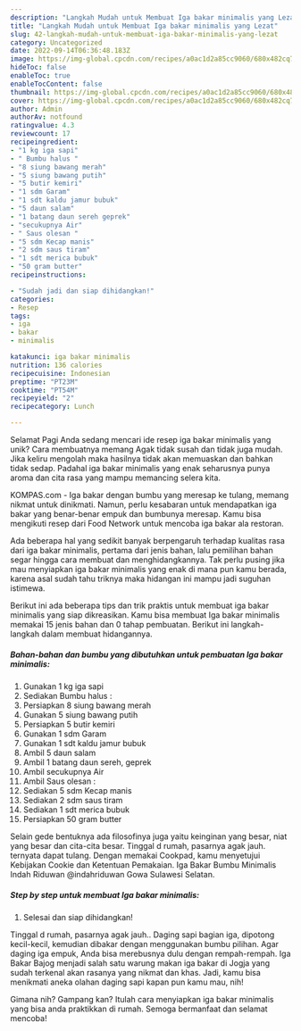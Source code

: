 ```yaml
---
description: "Langkah Mudah untuk Membuat Iga bakar minimalis yang Lezat"
title: "Langkah Mudah untuk Membuat Iga bakar minimalis yang Lezat"
slug: 42-langkah-mudah-untuk-membuat-iga-bakar-minimalis-yang-lezat
category: Uncategorized
date: 2022-09-14T06:36:48.183Z
image: https://img-global.cpcdn.com/recipes/a0ac1d2a85cc9060/680x482cq70/iga-bakar-minimalis-foto-resep-utama.jpg
hideToc: false
enableToc: true
enableTocContent: false
thumbnail: https://img-global.cpcdn.com/recipes/a0ac1d2a85cc9060/680x482cq70/iga-bakar-minimalis-foto-resep-utama.jpg
cover: https://img-global.cpcdn.com/recipes/a0ac1d2a85cc9060/680x482cq70/iga-bakar-minimalis-foto-resep-utama.jpg
author: Admin
authorAv: notfound
ratingvalue: 4.3
reviewcount: 17
recipeingredient:
- "1 kg iga sapi"
- " Bumbu halus "
- "8 siung bawang merah"
- "5 siung bawang putih"
- "5 butir kemiri"
- "1 sdm Garam"
- "1 sdt kaldu jamur bubuk"
- "5 daun salam"
- "1 batang daun sereh geprek"
- "secukupnya Air"
- " Saus olesan "
- "5 sdm Kecap manis"
- "2 sdm saus tiram"
- "1 sdt merica bubuk"
- "50 gram butter"
recipeinstructions:

- "Sudah jadi dan siap dihidangkan!"
categories:
- Resep
tags:
- iga
- bakar
- minimalis

katakunci: iga bakar minimalis 
nutrition: 136 calories
recipecuisine: Indonesian
preptime: "PT23M"
cooktime: "PT54M"
recipeyield: "2"
recipecategory: Lunch

---
```



Selamat Pagi Anda sedang mencari ide resep iga bakar minimalis yang unik? Cara membuatnya memang Agak tidak susah dan tidak juga mudah. Jika keliru mengolah maka hasilnya tidak akan memuaskan dan bahkan tidak sedap. Padahal iga bakar minimalis yang enak seharusnya punya aroma dan cita rasa yang mampu memancing selera kita.


KOMPAS.com - Iga bakar dengan bumbu yang meresap ke tulang, memang nikmat untuk dinikmati. Namun, perlu kesabaran untuk mendapatkan iga bakar yang benar-benar empuk dan bumbunya meresap. Kamu bisa mengikuti resep dari Food Network untuk mencoba iga bakar ala restoran.

Ada beberapa hal yang sedikit banyak berpengaruh terhadap kualitas rasa dari iga bakar minimalis, pertama dari jenis bahan, lalu pemilihan bahan segar hingga cara membuat dan menghidangkannya. Tak perlu pusing jika mau menyiapkan iga bakar minimalis yang enak di mana pun kamu berada, karena asal sudah tahu triknya maka hidangan ini mampu jadi suguhan istimewa.


Berikut ini ada beberapa tips dan trik praktis untuk membuat iga bakar minimalis yang siap dikreasikan. Kamu bisa membuat Iga bakar minimalis memakai 15 jenis bahan dan 0 tahap pembuatan. Berikut ini langkah-langkah dalam membuat hidangannya.

<!--inarticleads1-->

##### Bahan-bahan dan bumbu yang dibutuhkan untuk pembuatan Iga bakar minimalis:

1. Gunakan 1 kg iga sapi
1. Sediakan  Bumbu halus :
1. Persiapkan 8 siung bawang merah
1. Gunakan 5 siung bawang putih
1. Persiapkan 5 butir kemiri
1. Gunakan 1 sdm Garam
1. Gunakan 1 sdt kaldu jamur bubuk
1. Ambil 5 daun salam
1. Ambil 1 batang daun sereh, geprek
1. Ambil secukupnya Air
1. Ambil  Saus olesan :
1. Sediakan 5 sdm Kecap manis
1. Sediakan 2 sdm saus tiram
1. Sediakan 1 sdt merica bubuk
1. Persiapkan 50 gram butter


Selain gede bentuknya ada filosofinya juga yaitu keinginan yang besar, niat yang besar dan cita-cita besar. Tinggal d rumah, pasarnya agak jauh. ternyata dapat tulang. Dengan memakai Cookpad, kamu menyetujui Kebijakan Cookie dan Ketentuan Pemakaian. Iga Bakar Bumbu Minimalis Indah Riduwan @indahriduwan Gowa Sulawesi Selatan. 

<!--inarticleads2-->

##### Step by step untuk membuat Iga bakar minimalis:


1. Selesai dan siap dihidangkan!

Tinggal d rumah, pasarnya agak jauh.. Daging sapi bagian iga, dipotong kecil-kecil, kemudian dibakar dengan menggunakan bumbu pilihan. Agar daging iga empuk, Anda bisa merebusnya dulu dengan rempah-rempah. Iga Bakar Bajog menjadi salah satu warung makan iga bakar di Jogja yang sudah terkenal akan rasanya yang nikmat dan khas. Jadi, kamu bisa menikmati aneka olahan daging sapi kapan pun kamu mau, nih! 

Gimana nih? Gampang kan? Itulah cara menyiapkan iga bakar minimalis yang bisa anda praktikkan di rumah. Semoga bermanfaat dan selamat mencoba!

